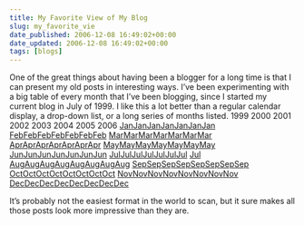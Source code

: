 ```yaml
---
title: My Favorite View of My Blog
slug: my_favorite_vie
date_published: 2006-12-08 16:49:02+00:00
date_updated: 2006-12-08 16:49:02+00:00
tags: [blogs]
---
```

One of the great things about having been a blogger for a long time is that I can present my old posts in interesting ways. I’ve been experimenting with a big table of every month that I’ve been blogging, since I started my current blog in July of 1999. I like this a lot better than a regular calendar display, a drop-down list, or a long series of months listed.
1999 2000 2001 2002 2003 2004 2005 2006
[Jan](/2000/01/)[Jan](/2001/01/)[Jan](/2002/01/)[Jan](/2003/01/)[Jan](/2004/01/)[Jan](/2005/01/)[Jan](/2006/01/)
[Feb](/2000/02/)[Feb](/2001/02/)[Feb](/2002/02/)[Feb](/2003/02/)[Feb](/2004/02/)[Feb](/2005/02/)[Feb](/2006/02/)
[Mar](/2000/03/)[Mar](/2001/03/)[Mar](/2002/03/)[Mar](/2003/03/)[Mar](/2004/03/)[Mar](/2005/03/)[Mar](/2006/03/)
[Apr](/2000/04/)[Apr](/2001/04/)[Apr](/2002/04/)[Apr](/2003/04/)[Apr](/2004/04/)[Apr](/2005/04/)[Apr](/2006/04/)
[May](/2000/05/)[May](/2001/05/)[May](/2002/05/)[May](/2003/05/)[May](/2004/05/)[May](/2005/05/)[May](/2006/05/)
[Jun](/2000/06/)[Jun](/2001/06/)[Jun](/2002/06/)[Jun](/2003/06/)[Jun](/2004/06/)[Jun](/2005/06/)[Jun](/2006/06/)
[Jul](/1999/07/)[Jul](/2000/07/)[Jul](/2001/07/)[Jul](/2002/07/)[Jul](/2003/07/)[Jul](/2004/07/)[Jul](/2005/07/)
[Jul](/2006/07/)
[Aug](/1999/08/)[Aug](/2000/08/)[Aug](/2001/08/)[Aug](/2002/08/)[Aug](/2003/08/)[Aug](/2004/08/)[Aug](/2005/08/)[Aug](/2006/08/)
[Sep](/1999/09/)[Sep](/2000/09/)[Sep](/2001/09/)[Sep](/2002/09/)[Sep](/2003/09/)[Sep](/2004/09/)[Sep](/2005/09/)[Sep](/2006/09/)
[Oct](/1999/10/)[Oct](/2000/10/)[Oct](/2001/10/)[Oct](/2002/10/)[Oct](/2003/10/)[Oct](/2004/10/)[Oct](/2005/10/)[Oct](/2006/10/)
[Nov](/1999/11/)[Nov](/2000/11/)[Nov](/2001/11/)[Nov](/2002/11/)[Nov](/2003/11/)[Nov](/2004/11/)[Nov](/2005/11/)[Nov](/2006/11/)
[Dec](/1999/12/)[Dec](/2000/12/)[Dec](/2001/12/)[Dec](/2002/12/)[Dec](/2003/12/)[Dec](/2004/12/)[Dec](/2005/12/)[Dec](/2006/12/)

It’s probably not the easiest format in the world to scan, but it sure makes all those posts look more impressive than they are.
